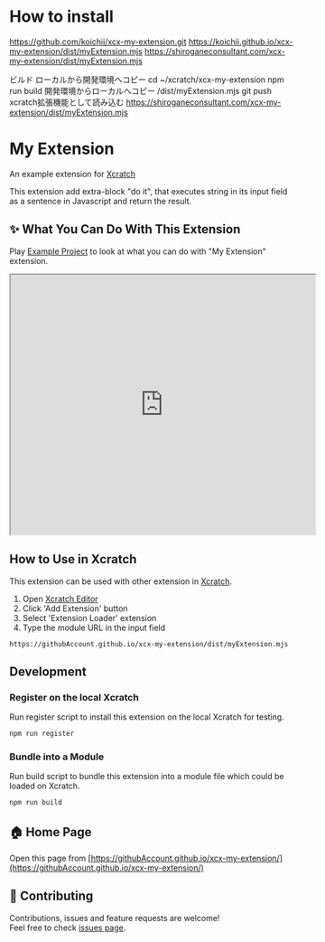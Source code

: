 # How to install

https://github.com/koichii/xcx-my-extension.git
https://koichii.github.io/xcx-my-extension/dist/myExtension.mjs
https://shiroganeconsultant.com/xcx-my-extension/dist/myExtension.mjs

ビルド
ローカルから開発環境へコピー
cd ~/xcratch/xcx-my-extension
npm run build
開発環境からローカルへコピー
/dist/myExtension.mjs
git push
xcratch拡張機能として読み込む
https://shiroganeconsultant.com/xcx-my-extension/dist/myExtension.mjs

# My Extension
An example extension for [Xcratch](https://xcratch.github.io/)

This extension add extra-block "do it", that executes string in its input field as a sentence in Javascript and return the result.


## ✨ What You Can Do With This Extension

Play [Example Project](https://xcratch.github.io/editor/#https://githubAccount.github.io/xcx-my-extension/projects/example.sb3) to look at what you can do with "My Extension" extension. 
<iframe src="https://xcratch.github.io/editor/player#https://githubAccount.github.io/xcx-my-extension/projects/example.sb3" width="540px" height="460px"></iframe>


## How to Use in Xcratch

This extension can be used with other extension in [Xcratch](https://xcratch.github.io/). 
1. Open [Xcratch Editor](https://xcratch.github.io/editor)
2. Click 'Add Extension' button
3. Select 'Extension Loader' extension
4. Type the module URL in the input field 
```
https://githubAccount.github.io/xcx-my-extension/dist/myExtension.mjs
```

## Development

### Register on the local Xcratch

Run register script to install this extension on the local Xcratch for testing.

```sh
npm run register
```

### Bundle into a Module

Run build script to bundle this extension into a module file which could be loaded on Xcratch.

```sh
npm run build
```

## 🏠 Home Page

Open this page from [https://githubAccount.github.io/xcx-my-extension/](https://githubAccount.github.io/xcx-my-extension/)


## 🤝 Contributing

Contributions, issues and feature requests are welcome!<br />Feel free to check [issues page](https://github.com/githubAccount/xcx-my-extension/issues). 
